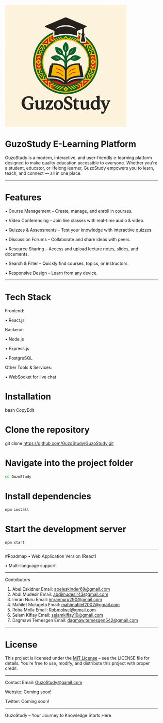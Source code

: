 <img align=center width="400" height="400" alt="image" src="https://github.com/GuzoStudy/GuzoStudy/blob/main/GuzoStudyLogo.png?raw=true" />

# GuzoStudy E-Learning Platform

GuzoStudy is a modern, interactive, and user-friendly e-learning platform designed to make quality education accessible to everyone. Whether you're a student, educator, or lifelong learner, GuzoStudy empowers you to learn, teach, and connect — all in one place.
________________________________________
 
# Features
 
•	 Course Management – Create, manage, and enroll in courses.

•	 Video Conferencing – Join live classes with real-time audio & video.

•	 Quizzes & Assessments – Test your knowledge with interactive quizzes.

•	 Discussion Forums – Collaborate and share ideas with peers.

•	 Resource Sharing – Access and upload lecture notes, slides, and documents.

•	 Search & Filter – Quickly find courses, topics, or instructors.

•	 Responsive Design – Learn from any device.
________________________________________
# Tech Stack
 
Frontend:

•	React.js

Backend:

•	Node.js

•	Express.js

•	PostgreSQL

Other Tools & Services:

•	WebSocket for live chat

# Installation
bash
CopyEdit
# Clone the repository
git clone https://github.com/GuzoStudy/GuzoStudy.git

# Navigate into the project folder
```bash
cd GuzoStudy
```

# Install dependencies
```
npm install
```

# Start the development server
```
npm start
```
________________________________________
#Roadmap
•	Web Application Version (React)

•	Multi-language support

________________________________________
Contributors
1.	Abel Eskidner Email: abeleskinder69@gmail.com
2.	Abdi Mudesir Email: abdimudesir43@gmail.com 
3.	Imran Nuru Email: imrannuru290@gmail.com
4.	Mahilet Mulugeta Email: mahimahlet2002@gmail.com
5.	Roba Molla Email: Robmolwel@gmail.com
6.	Selam Kiflay Email: selamkiflay10@gmail.com
7.	Dagmawi Temesgen Email: dagmawitemesgen542@gmail.com
________________________________________
# License
This project is licensed under the [MIT License](LICENSE) – see the LICENSE file for details.
You’re free to use, modify, and distribute this project with proper credit.
________________________________________

 Contact 
 Email: GuzoStudy@gamil.com
 
 Website: Coming soon!
 
 Twitter: Coming soon!
________________________________________
GuzoStudy – Your Journey to Knowledge Starts Here. 
